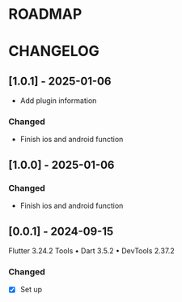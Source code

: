 # ROADMAP


# CHANGELOG


## [1.0.1] - 2025-01-06
- Add plugin information
### Changed
- Finish ios and android function

## [1.0.0] - 2025-01-06

### Changed
- Finish ios and android function

## [0.0.1] - 2024-09-15

Flutter 3.24.2
Tools • Dart 3.5.2 • DevTools 2.37.2
### Changed
- [X] Set up 